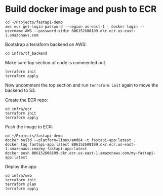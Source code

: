 
# Build docker image and push to ECR

```
cd ~/Projects/fastapi-demo
aws ecr get-login-password --region us-east-1 | docker login --username AWS --password-stdin 806152608109.dkr.ecr.us-east-1.amazonaws.com
```

Bootstrap a terraform backend on AWS:
```
cd infra/tf_backend
```
Make sure top section of code is commented out.
```
terraform init
terraform apply
```
Now uncomment the top section and run `terraform init` again to move the backend to S3.

Create the ECR repo:
```
cd infra/ecr
terraform init
terraform apply
```

Push the image to ECR:
```
cd ~/Projects/fastapi-demo 
docker build --platform=linux/amd64 -t fastapi-app:latest .
docker tag fastapi-app:latest 806152608109.dkr.ecr.us-east-1.amazonaws.com/my-fastapi-app:latest
docker push 806152608109.dkr.ecr.us-east-1.amazonaws.com/my-fastapi-app:latest
```

Deploy the app:
```
cd infra/web
terraform init
terraform plan
terraform apply
```



